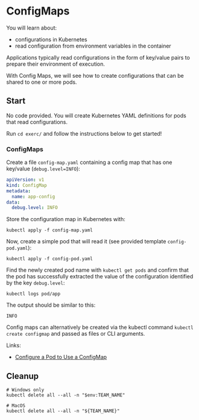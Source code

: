 # ConfigMaps

You will learn about:

* configurations in Kubernetes
* read configuration from environment variables in the container

Applications typically read configurations in the form of key/value pairs to prepare their environment of execution.

With Config Maps, we will see how to create configurations that can be shared to one or more pods.

## Start

No code provided. You will create Kubernetes YAML definitions for pods that read configurations.

Run `cd exerc/` and follow the instructions below to get started!

### ConfigMaps

Create a file `config-map.yaml` containing a config map that has one key/value (`debug.level=INFO`):

```yaml
apiVersion: v1
kind: ConfigMap
metadata:
  name: app-config
data:
  debug.level: INFO
```

Store the configuration map in Kubernetes with:

```console
kubectl apply -f config-map.yaml
```

Now, create a simple pod that will read it (see provided template `config-pod.yaml`):

```console
kubectl apply -f config-pod.yaml
```

Find the newly created pod name with `kubectl get pods` and confirm that the pod has successfully extracted the value of the configuration identified by the key `debug.level`:

```console
kubectl logs pod/app
```

The output should be similar to this:

```output
INFO
```

Config maps can alternatively be created via the kubectl command `kubectl create configmap` and passed as files or CLI arguments.

Links:

* [Configure a Pod to Use a ConfigMap](https://kubernetes.io/docs/tasks/configure-pod-container/configure-pod-configmap/)

## Cleanup

```console
# Windows only
kubectl delete all --all -n "$env:TEAM_NAME"

# MacOS
kubectl delete all --all -n "${TEAM_NAME}"
```
